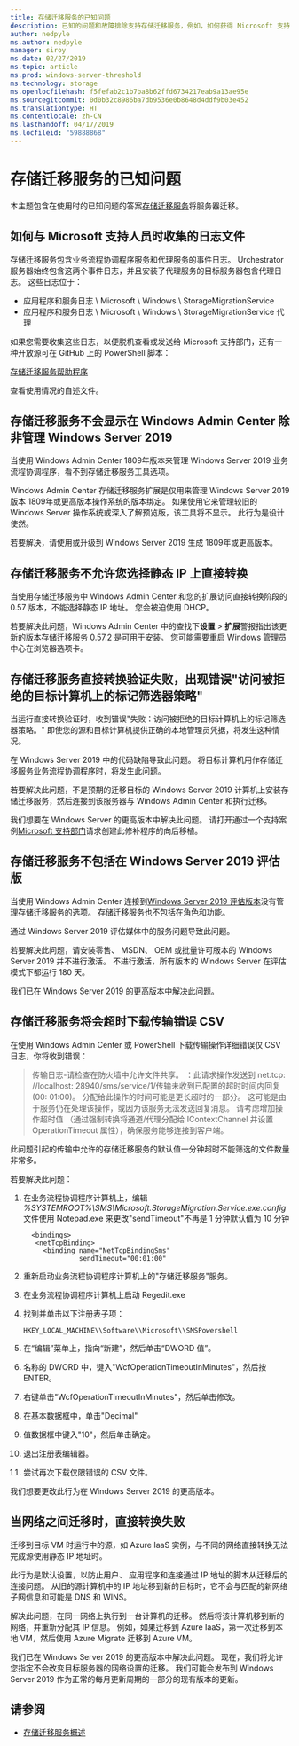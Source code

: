 ```yaml
---
title: 存储迁移服务的已知问题
description: 已知的问题和故障排除支持存储迁移服务，例如，如何获得 Microsoft 支持收集日志。
author: nedpyle
ms.author: nedpyle
manager: siroy
ms.date: 02/27/2019
ms.topic: article
ms.prod: windows-server-threshold
ms.technology: storage
ms.openlocfilehash: f5fefab2c1b7ba8b62ffd6734217eab9a13ae95e
ms.sourcegitcommit: 0d0b32c8986ba7db9536e0b8648d4ddf9b03e452
ms.translationtype: HT
ms.contentlocale: zh-CN
ms.lasthandoff: 04/17/2019
ms.locfileid: "59888868"
---
```

# <a name="storage-migration-service-known-issues"></a>存储迁移服务的已知问题

本主题包含在使用时的已知问题的答案[存储迁移服务](overview.md)将服务器迁移。

## <a name="collecting-logs"></a> 如何与 Microsoft 支持人员时收集的日志文件

存储迁移服务包含业务流程协调程序服务和代理服务的事件日志。 Urchestrator 服务器始终包含这两个事件日志，并且安装了代理服务的目标服务器包含代理日志。 这些日志位于：

- 应用程序和服务日志 \ Microsoft \ Windows \ StorageMigrationService
- 应用程序和服务日志 \ Microsoft \ Windows \ StorageMigrationService 代理

如果您需要收集这些日志，以便脱机查看或发送给 Microsoft 支持部门，还有一种开放源可在 GitHub 上的 PowerShell 脚本：

 [存储迁移服务帮助程序](https://aka.ms/smslogs) 

查看使用情况的自述文件。

## <a name="storage-migration-service-doesnt-show-up-in-windows-admin-center-unless-managing-windows-server-2019"></a>存储迁移服务不会显示在 Windows Admin Center 除非管理 Windows Server 2019

当使用 Windows Admin Center 1809年版本来管理 Windows Server 2019 业务流程协调程序，看不到存储迁移服务工具选项。 

Windows Admin Center 存储迁移服务扩展是仅用来管理 Windows Server 2019 版本 1809年或更高版本操作系统的版本绑定。 如果使用它来管理较旧的 Windows Server 操作系统或深入了解预览版，该工具将不显示。 此行为是设计使然。 

若要解决，请使用或升级到 Windows Server 2019 生成 1809年或更高版本。

## <a name="storage-migration-service-doesnt-let-you-choose-static-ip-on-cutover"></a>存储迁移服务不允许您选择静态 IP 上直接转换

当使用存储迁移服务中 Windows Admin Center 和您的扩展访问直接转换阶段的 0.57 版本，不能选择静态 IP 地址。 您会被迫使用 DHCP。

若要解决此问题，Windows Admin Center 中的查找下**设置** > **扩展**警报指出该更新的版本存储迁移服务 0.57.2 是可用于安装。 您可能需要重启 Windows 管理员中心在浏览器选项卡。

## <a name="storage-migration-service-cutover-validation-fails-with-error-access-is-denied-for-the-token-filter-policy-on-destination-computer"></a>存储迁移服务直接转换验证失败，出现错误"访问被拒绝的目标计算机上的标记筛选器策略"

当运行直接转换验证时，收到错误"失败：访问被拒绝的目标计算机上的标记筛选器策略。" 即使您的源和目标计算机提供正确的本地管理员凭据，将发生这种情况。

在 Windows Server 2019 中的代码缺陷导致此问题。 将目标计算机用作存储迁移服务业务流程协调程序时，将发生此问题。

若要解决此问题，不是预期的迁移目标的 Windows Server 2019 计算机上安装存储迁移服务，然后连接到该服务器与 Windows Admin Center 和执行迁移。

我们想要在 Windows Server 的更高版本中解决此问题。 请打开通过一个支持案例[Microsoft 支持部门](https://support.microsoft.com)请求创建此修补程序的向后移植。

## <a name="storage-migration-service-isnt-included-in-windows-server-2019-evaluation-edition"></a>存储迁移服务不包括在 Windows Server 2019 评估版

当使用 Windows Admin Center 连接到[Windows Server 2019 评估版本](https://www.microsoft.com/evalcenter/evaluate-windows-server-2019)没有管理存储迁移服务的选项。 存储迁移服务也不包括在角色和功能。

通过 Windows Server 2019 评估媒体中的服务问题导致此问题。 

若要解决此问题，请安装零售、 MSDN、 OEM 或批量许可版本的 Windows Server 2019 并不进行激活。 不进行激活，所有版本的 Windows Server 在评估模式下都运行 180 天。 

我们已在 Windows Server 2019 的更高版本中解决此问题。  

## <a name="storage-migration-service-times-out-downloading-the-transfer-error-csv"></a>存储迁移服务将会超时下载传输错误 CSV

在使用 Windows Admin Center 或 PowerShell 下载传输操作详细错误仅 CSV 日志，你将收到错误：

 >   传输日志-请检查在防火墙中允许文件共享。 ：此请求操作发送到 net.tcp: //localhost: 28940/sms/service/1/传输未收到已配置的超时时间内回复 (00: 01:00)。 分配给此操作的时间可能是更长超时的一部分。 这可能是由于服务仍在处理该操作，或因为该服务无法发送回复消息。 请考虑增加操作超时值 （通过强制转换将通道/代理分配给 IContextChannel 并设置 OperationTimeout 属性），确保服务能够连接到客户端。

此问题引起的传输中允许的存储迁移服务的默认值一分钟超时不能筛选的文件数量非常多。 

若要解决此问题：

1. 在业务流程协调程序计算机上，编辑 *%SYSTEMROOT%\SMS\Microsoft.StorageMigration.Service.exe.config*文件使用 Notepad.exe 来更改"sendTimeout"不再是 1 分钟默认值为 10 分钟

   ```
     <bindings>
      <netTcpBinding>
        <binding name="NetTcpBindingSms"
                 sendTimeout="00:01:00"
   ```

2. 重新启动业务流程协调程序计算机上的"存储迁移服务"服务。 
3. 在业务流程协调程序计算机上启动 Regedit.exe
4. 找到并单击以下注册表子项： 

   `HKEY_LOCAL_MACHINE\\Software\\Microsoft\\SMSPowershell`

5. 在“编辑”菜单上，指向“新建”，然后单击“DWORD 值”。 
6. 名称的 DWORD 中，键入"WcfOperationTimeoutInMinutes"，然后按 ENTER。
7. 右键单击"WcfOperationTimeoutInMinutes"，然后单击修改。 
8. 在基本数据框中，单击"Decimal"
9. 值数据框中键入"10"，然后单击确定。
10. 退出注册表编辑器。
11. 尝试再次下载仅限错误的 CSV 文件。 

我们想要更改此行为在 Windows Server 2019 的更高版本。  

## <a name="cutover-fails-when-migrating-between-networks"></a>当网络之间迁移时，直接转换失败

迁移到目标 VM 时运行中的源，如 Azure IaaS 实例，与不同的网络直接转换无法完成源使用静态 IP 地址时。 

此行为是默认设置，以防止用户、 应用程序和连接通过 IP 地址的脚本从迁移后的连接问题。 从旧的源计算机中的 IP 地址移到新的目标时，它不会与匹配的新网络子网信息和可能是 DNS 和 WINS。

解决此问题，在同一网络上执行到一台计算机的迁移。 然后将该计算机移到新的网络，并重新分配其 IP 信息。 例如，如果迁移到 Azure IaaS，第一次迁移到本地 VM，然后使用 Azure Migrate 迁移到 Azure VM。  

我们已在 Windows Server 2019 的更高版本中解决此问题。 现在，我们将允许您指定不会改变目标服务器的网络设置的迁移。 我们可能会发布到 Windows Server 2019 作为正常的每月更新周期的一部分的现有版本的更新。 


## <a name="see-also"></a>请参阅

- [存储迁移服务概述](overview.md)